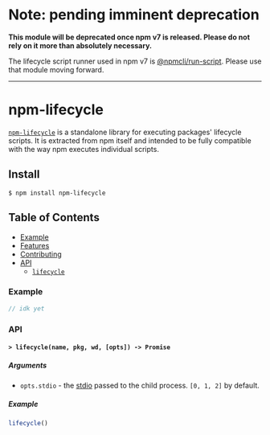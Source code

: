 # Note: pending imminent deprecation

**This module will be deprecated once npm v7 is released.  Please do not rely
on it more than absolutely necessary.**

The lifecycle script runner used in npm v7 is
[@npmcli/run-script](https://npm.im/@npmcli/run-script).  Please use that
module moving forward.

-----

# npm-lifecycle

[`npm-lifecycle`](https://github.com/npm/npm-lifecycle) is a standalone library for
executing packages' lifecycle scripts. It is extracted from npm itself and
intended to be fully compatible with the way npm executes individual scripts.

## Install

`$ npm install npm-lifecycle`

## Table of Contents

* [Example](#example)
* [Features](#features)
* [Contributing](#contributing)
* [API](#api)
  * [`lifecycle`](#lifecycle)

### Example

```javascript
// idk yet
```

### API

#### <a name="lifecycle"></a> `> lifecycle(name, pkg, wd, [opts]) -> Promise`

##### Arguments

* `opts.stdio` - the [stdio](https://nodejs.org/api/child_process.html#child_process_options_stdio)
passed to the child process. `[0, 1, 2]` by default.

##### Example

```javascript
lifecycle()
```
